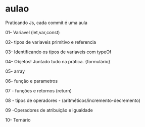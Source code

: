 # aulao
Praticando Js, cada commit é uma aula

01- Variavel (let,var,const)

02- tipos  de  variaveis  primitivo e referencia

03- Identificando  os tipos de variaveis com typeOf

04- Objetos! Juntado  tudo na prática. {formulário}

05- array 

06- função e parametros

07  - funções e retornos (return)

08 - tipos de operadores -  (aritméticos/incremento-decremento)

09 -Operadores de atribuição e igualdade 

10- Ternário



